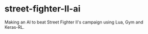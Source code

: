 # street-fighter-II-ai
Making an AI to beat Street Fighter II's campaign using Lua, Gym and Keras-RL.
